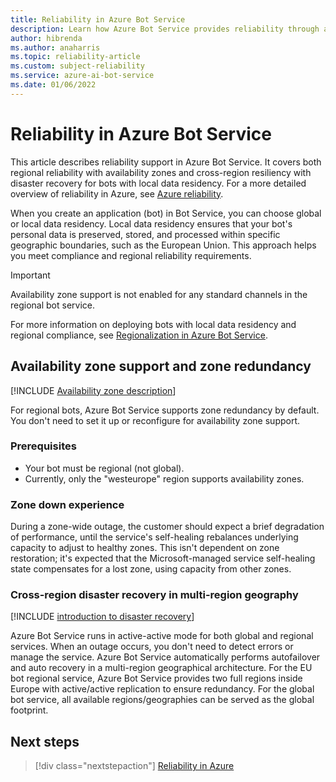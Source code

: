 ```yaml
---
title: Reliability in Azure Bot Service 
description: Learn how Azure Bot Service provides reliability through availability zones, zone redundancy, and disaster recovery for regional bots with local data residency.  
author: hibrenda 
ms.author: anaharris
ms.topic: reliability-article
ms.custom: subject-reliability
ms.service: azure-ai-bot-service
ms.date: 01/06/2022 
---
```



# Reliability in Azure Bot Service

This article describes reliability support in Azure Bot Service. It covers both regional reliability with availability zones and cross-region resiliency with disaster recovery for bots with local data residency. For a more detailed overview of reliability in Azure, see [Azure reliability](/azure/architecture/framework/resiliency/overview).

When you create an application (bot) in Bot Service, you can choose global or local data residency. Local data residency ensures that your bot's personal data is preserved, stored, and processed within specific geographic boundaries, such as the European Union. This approach helps you meet compliance and regional reliability requirements.

>[!IMPORTANT]
>Availability zone support is not enabled for any standard channels in the regional bot service.

For more information on deploying bots with local data residency and regional compliance, see [Regionalization in Azure Bot Service](/azure/bot-service/bot-builder-concept-regionalization).

## Availability zone support and zone redundancy

[!INCLUDE [Availability zone description](includes/reliability-availability-zone-description-include.md)]

For regional bots, Azure Bot Service supports zone redundancy by default.  You don't need to set it up or reconfigure for availability zone support. 

### Prerequisites

- Your bot must be regional (not global). 
- Currently, only the "westeurope" region supports availability zones.

### Zone down experience

During a zone-wide outage, the customer should expect a brief degradation of performance, until the service's self-healing rebalances underlying capacity to adjust to healthy zones. This isn't dependent on zone restoration; it's expected that the Microsoft-managed service self-healing state compensates for a lost zone, using capacity from other zones.

### Cross-region disaster recovery in multi-region geography

[!INCLUDE [introduction to disaster recovery](includes/reliability-disaster-recovery-description-include.md)]

Azure Bot Service runs in active-active mode for both global and regional services. When an outage occurs, you don't need to detect errors or manage the service. Azure Bot Service automatically performs autofailover and auto recovery in a multi-region geographical architecture. For the EU bot regional service, Azure Bot Service provides two full regions inside Europe with active/active replication to ensure redundancy. For the global bot service, all available regions/geographies can be served as the global footprint.

## Next steps

> [!div class="nextstepaction"]
> [Reliability in Azure](/azure/reliability/overview)
